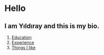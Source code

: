 # Hello
## I am Yıldıray and this is my bio.

1. [Education](/education.md)
2. [Experience](/experience.md)
3. [Things I like](/things-like.md)